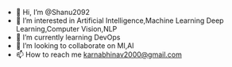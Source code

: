 - 👋 Hi, I’m @Shanu2092
- 👀 I’m interested in Artificial Intelligence,Machine Learning Deep Learning,Computer Vision,NLP
- 🌱 I’m currently learning DevOps
- 💞️ I’m looking to collaborate on Ml,AI
- 📫 How to reach me karnabhinav2000@gmail.com

<!---
Shanu2092/Shanu2092 is a ✨ special ✨ repository because its `README.md` (this file) appears on your GitHub profile.
You can click the Preview link to take a look at your changes.
--->
